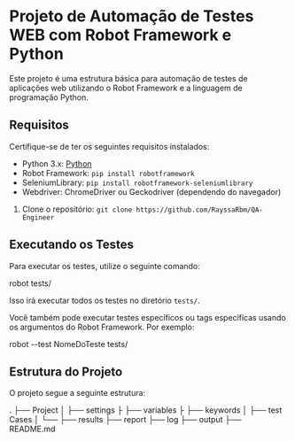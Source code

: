 # Projeto de Automação de Testes WEB com Robot Framework e Python

Este projeto é uma estrutura básica para automação de testes de aplicações web utilizando o Robot Framework e a linguagem de programação Python.

## Requisitos

Certifique-se de ter os seguintes requisitos instalados:

- Python 3.x: [Python](https://www.python.org/downloads/)
- Robot Framework: `pip install robotframework`
- SeleniumLibrary: `pip install robotframework-seleniumlibrary`
- Webdriver: ChromeDriver ou Geckodriver (dependendo do navegador)


1. Clone o repositório: `git clone https://github.com/RayssaRbm/QA-Engineer`


## Executando os Testes

Para executar os testes, utilize o seguinte comando:

robot tests/

Isso irá executar todos os testes no diretório `tests/`.

Você também pode executar testes específicos ou tags específicas usando os argumentos do Robot Framework. Por exemplo:

robot --test NomeDoTeste tests/


## Estrutura do Projeto

O projeto segue a seguinte estrutura:

.
├── Project
│ ├── settings
├ ├── variables
├ ├── keywords
│ ├── test Cases
│ └── 
├── results
├── report
├── log
├── output
├── README.md